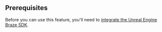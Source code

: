 ## Prerequisites

Before you can use this feature, you'll need to [integrate the Unreal Engine Braze SDK]({{site.baseurl}}/developer_guide/platform_integration_guides/unreal_engine/sdk_integration/).
